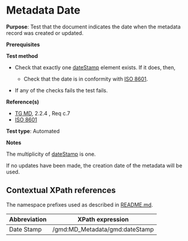# Metadata Date


**Purpose**: Test that the document indicates the date when the metadata record was created or updated.

**Prerequisites**

**Test method**

* Check that exactly one [dateStamp](#date) element exists. If it does, then,

    * Check that the date is in conformity with [ISO 8601](./README.md#ref_ISO_8601).

* If any of the checks fails the test fails.

**Reference(s)**	 

* [TG MD](./README.md#ref_TG_MD), 2.2.4 , Req c.7
* [ISO 8601](./README.md#ref_ISO_8601)


**Test type**: Automated

**Notes**

The multiplicity of [dateStamp](#date) is one.

If no updates have been made, the creation date of the metadata will be used.

## Contextual XPath references

The namespace prefixes used as described in [README.md](./README.md#namespaces).

Abbreviation                                   |  XPath expression
-----------------------------------------------| -------------------------------------------------------------------------
<a name="date"></a> Date Stamp  | /gmd:MD_Metadata/gmd:dateStamp
